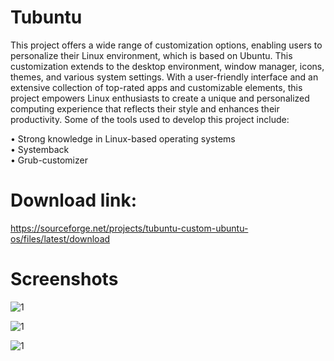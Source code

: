 # Tubuntu
This project offers a wide range of customization options, enabling users to personalize their Linux environment, which is based on Ubuntu. This customization extends to the desktop environment, window manager, icons, themes, and various system settings. With a user-friendly interface and an extensive collection of top-rated apps and customizable elements, this project empowers Linux enthusiasts to create a unique and personalized computing experience that reflects their style and enhances their productivity. Some of the tools used to develop this project include:

• Strong knowledge in Linux-based operating systems <br/>
• Systemback <br/>
• Grub-customizer <br/>

# Download link:

https://sourceforge.net/projects/tubuntu-custom-ubuntu-os/files/latest/download

# Screenshots 

![1](https://github.com/Micdejc/Tubuntu/assets/39724203/5c7d590d-59cd-42a4-94cf-73dfb265281f)

![1](https://github.com/Micdejc/Tubuntu/assets/39724203/f6eae3c2-4733-45b2-a1bc-cab900a01b5b)

![1](https://github.com/Micdejc/Tubuntu/assets/39724203/70f9e6eb-0efb-4caa-9e0c-62db31e4e3a4)
